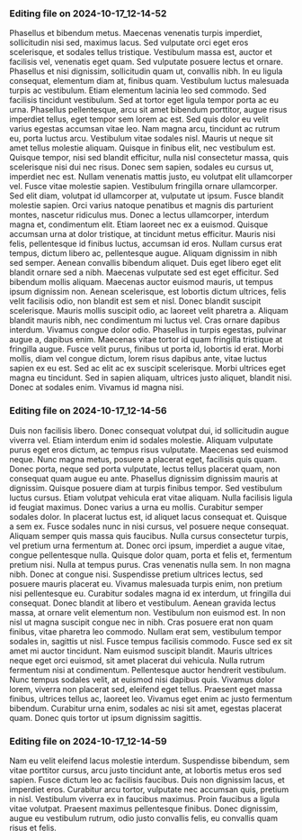 

### Editing file on 2024-10-17_12-14-52

Phasellus et bibendum metus. Maecenas venenatis turpis imperdiet, sollicitudin nisi sed, maximus lacus. Sed vulputate orci eget eros scelerisque, et sodales tellus tristique. Vestibulum massa est, auctor et facilisis vel, venenatis eget quam. Sed vulputate posuere lectus et ornare. Phasellus et nisi dignissim, sollicitudin quam ut, convallis nibh. In eu ligula consequat, elementum diam at, finibus quam. Vestibulum luctus malesuada turpis ac vestibulum. Etiam elementum lacinia leo sed commodo. Sed facilisis tincidunt vestibulum. Sed at tortor eget ligula tempor porta ac eu urna. Phasellus pellentesque, arcu sit amet bibendum porttitor, augue risus imperdiet tellus, eget tempor sem lorem ac est.
Sed quis dolor eu velit varius egestas accumsan vitae leo. Nam magna arcu, tincidunt ac rutrum eu, porta luctus arcu. Vestibulum vitae sodales nisl. Mauris ut neque sit amet tellus molestie aliquam. Quisque in finibus elit, nec vestibulum est. Quisque tempor, nisi sed blandit efficitur, nulla nisl consectetur massa, quis scelerisque nisi dui nec risus. Donec sem sapien, sodales eu cursus ut, imperdiet nec est. Nullam venenatis mattis justo, eu volutpat elit ullamcorper vel. Fusce vitae molestie sapien. Vestibulum fringilla ornare ullamcorper. Sed elit diam, volutpat id ullamcorper at, vulputate ut ipsum. Fusce blandit molestie sapien. Orci varius natoque penatibus et magnis dis parturient montes, nascetur ridiculus mus. Donec a lectus ullamcorper, interdum magna et, condimentum elit.
Etiam laoreet nec ex a euismod. Quisque accumsan urna at dolor tristique, at tincidunt metus efficitur. Mauris nisi felis, pellentesque id finibus luctus, accumsan id eros. Nullam cursus erat tempus, dictum libero ac, pellentesque augue. Aliquam dignissim in nibh sed semper. Aenean convallis bibendum aliquet. Duis eget libero eget elit blandit ornare sed a nibh. Maecenas vulputate sed est eget efficitur. Sed bibendum mollis aliquam. Maecenas auctor euismod mauris, ut tempus ipsum dignissim non. Aenean scelerisque, est lobortis dictum ultrices, felis velit facilisis odio, non blandit est sem et nisl. Donec blandit suscipit scelerisque. Mauris mollis suscipit odio, ac laoreet velit pharetra a. Aliquam blandit mauris nibh, nec condimentum mi luctus vel. Cras ornare dapibus interdum.
Vivamus congue dolor odio. Phasellus in turpis egestas, pulvinar augue a, dapibus enim. Maecenas vitae tortor id quam fringilla tristique at fringilla augue. Fusce velit purus, finibus ut porta id, lobortis id erat. Morbi mollis, diam vel congue dictum, lorem risus dapibus ante, vitae luctus sapien ex eu est. Sed ac elit ac ex suscipit scelerisque. Morbi ultrices eget magna eu tincidunt. Sed in sapien aliquam, ultrices justo aliquet, blandit nisi. Donec at sodales enim. Vivamus id magna nisi.




### Editing file on 2024-10-17_12-14-56

Duis non facilisis libero. Donec consequat volutpat dui, id sollicitudin augue viverra vel. Etiam interdum enim id sodales molestie. Aliquam vulputate purus eget eros dictum, ac tempus risus vulputate. Maecenas sed euismod neque. Nunc magna metus, posuere a placerat eget, facilisis quis quam. Donec porta, neque sed porta vulputate, lectus tellus placerat quam, non consequat quam augue eu ante. Phasellus dignissim dignissim mauris at dignissim. Quisque posuere diam at turpis finibus tempor. Sed vestibulum luctus cursus.
Etiam volutpat vehicula erat vitae aliquam. Nulla facilisis ligula id feugiat maximus. Donec varius a urna eu mollis. Curabitur semper sodales dolor. In placerat luctus est, id aliquet lacus consequat et. Quisque a sem ex. Fusce sodales nunc in nisi cursus, vel posuere neque consequat. Aliquam semper quis massa quis faucibus. Nulla cursus consectetur turpis, vel pretium urna fermentum at. Donec orci ipsum, imperdiet a augue vitae, congue pellentesque nulla. Quisque dolor quam, porta et felis et, fermentum pretium nisi. Nulla at tempus purus. Cras venenatis nulla sem. In non magna nibh.
Donec at congue nisi. Suspendisse pretium ultrices lectus, sed posuere mauris placerat eu. Vivamus malesuada turpis enim, non pretium nisi pellentesque eu. Curabitur sodales magna id ex interdum, ut fringilla dui consequat. Donec blandit at libero et vestibulum. Aenean gravida lectus massa, at ornare velit elementum non. Vestibulum non euismod est. In non nisl ut magna suscipit congue nec in nibh. Cras posuere erat non quam finibus, vitae pharetra leo commodo. Nullam erat sem, vestibulum tempor sodales in, sagittis ut nisl. Fusce tempus facilisis commodo.
Fusce sed ex sit amet mi auctor tincidunt. Nam euismod suscipit blandit. Mauris ultrices neque eget orci euismod, sit amet placerat dui vehicula. Nulla rutrum fermentum nisi at condimentum. Pellentesque auctor hendrerit vestibulum. Nunc tempus sodales velit, at euismod nisi dapibus quis. Vivamus dolor lorem, viverra non placerat sed, eleifend eget tellus. Praesent eget massa finibus, ultrices tellus ac, laoreet leo. Vivamus eget enim ac justo fermentum bibendum. Curabitur urna enim, sodales ac nisi sit amet, egestas placerat quam. Donec quis tortor ut ipsum dignissim sagittis.




### Editing file on 2024-10-17_12-14-59

Nam eu velit eleifend lacus molestie interdum. Suspendisse bibendum, sem vitae porttitor cursus, arcu justo tincidunt ante, at lobortis metus eros sed sapien. Fusce dictum leo ac facilisis faucibus. Duis non dignissim lacus, et imperdiet eros. Curabitur arcu tortor, vulputate nec accumsan quis, pretium in nisl. Vestibulum viverra ex in faucibus maximus. Proin faucibus a ligula vitae volutpat. Praesent maximus pellentesque finibus. Donec dignissim, augue eu vestibulum rutrum, odio justo convallis felis, eu convallis quam risus et felis.


